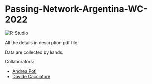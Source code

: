 # Passing-Network-Argentina-WC-2022

![R-Studio](https://img.shields.io/badge/R_Studio-035a7d?style=for-the-badge&logo=r&logoColor=white)

All the details in description.pdf file.

Data are collected by hands.

Collaborators:
- [Andrea Potì](https://github.com/obster991)
- [Davide Cacciatore](https://github.com/DavideCacciatore)
